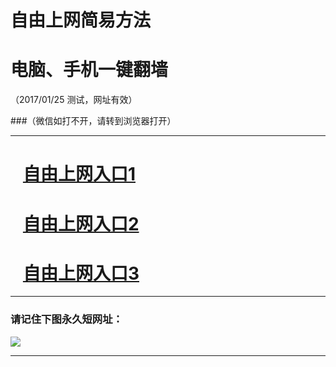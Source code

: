 # 自由上网简易方法

# 电脑、手机一键翻墙

（2017/01/25 测试，网址有效）

###（微信如打不开，请转到浏览器打开）

***


# &nbsp;&nbsp; <a href="http://fqtz-2843.fq1001.com/?uid=1 " target="_blank">自由上网入口1</a>
# &nbsp;&nbsp; <a href="http://fqtz-2844.fq1001.com/?uid=2 " target="_blank">自由上网入口2</a>
# &nbsp;&nbsp; <a href="https://github.com/ogate/ogate/blob/master/README.md?0125" target="_blank">自由上网入口3</a>
***

### 请记住下图永久短网址：

<img src="https://fqtz-999.fq1001.com/pic/yjfq-20170119ok.png" /> 


***

